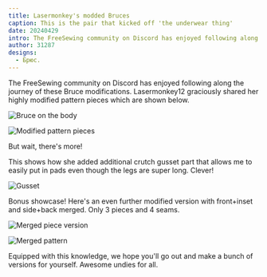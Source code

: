 ```yaml
---
title: Lasermonkey's modded Bruces
caption: This is the pair that kicked off 'the underwear thing'
date: 20240429
intro: The FreeSewing community on Discord has enjoyed following along the journey of these Bruce modifications.
author: 31287
designs:
  - Брюс.
---
```


The FreeSewing community on Discord has enjoyed following along the journey of these Bruce modifications. Lasermonkey12 graciously shared her highly modified pattern pieces which are shown below.

![Bruce on the body](https://imagedelivery.net/ouSuR9yY1bHt-fuAokSA5Q/showcase-lasermonkeys-modded-bruces-6/public "Bruce on the body")

![Modified pattern pieces](https://imagedelivery.net/ouSuR9yY1bHt-fuAokSA5Q/showcase-lasermonkeys-modded-bruces-2/public "Modified pattern pieces")

But wait, there's more!

This shows how she added additional crutch gusset part that allows me to easily put in pads even though the legs are super long. Clever!

![Gusset](https://imagedelivery.net/ouSuR9yY1bHt-fuAokSA5Q/showcase-lasermonkeys-modded-bruces-5/public "Gusset")

Bonus showcase! Here's an even further modified version with front+inset and side+back merged. Only 3 pieces and 4 seams.

![Merged piece version](https://imagedelivery.net/ouSuR9yY1bHt-fuAokSA5Q/showcase-lasermonkeys-modded-bruces-3/public "Merged piece version")

![Merged pattern](https://imagedelivery.net/ouSuR9yY1bHt-fuAokSA5Q/showcase-lasermonkeys-modded-bruces-4/public "Merged pattern")

Equipped with this knowledge, we hope you'll go out and make a bunch of versions for yourself. Awesome undies for all.
